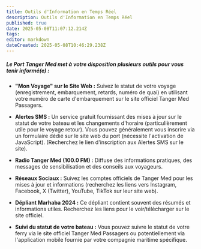 ```yaml
---
title: Outils d'Information en Temps Réel
description: Outils d'Information en Temps Réel
published: true
date: 2025-05-08T11:07:12.214Z
tags: 
editor: markdown
dateCreated: 2025-05-08T10:46:29.238Z
---
```


##### Le Port Tanger Med met à votre disposition plusieurs outils pour vous tenir informé\(e\) :

  *  **"Mon Voyage" sur le Site Web :** Suivez le statut de votre voyage \(enregistrement, embarquement, retards, numéro de quai\) en utilisant votre numéro de carte d'embarquement sur le site officiel Tanger Med Passagers.

  *  **Alertes SMS :** Un service gratuit fournissant des mises à jour sur le statut de votre bateau et les changements d'horaire \(particulièrement utile pour le voyage retour\). Vous pouvez généralement vous inscrire via un formulaire dédié sur le site web du port \(nécessite l'activation de JavaScript\). \(Recherchez le lien d'inscription aux Alertes SMS sur le site\).

  *  **Radio Tanger Med \(100.0 FM\) :** Diffuse des informations pratiques, des messages de sensibilisation et des conseils aux voyageurs.

  *  **Réseaux Sociaux :** Suivez les comptes officiels de Tanger Med pour les mises à jour et informations \(recherchez les liens vers Instagram, Facebook, X \(Twitter\), YouTube, TikTok sur leur site web\).

  *  **Dépliant Marhaba 2024 :** Ce dépliant contient souvent des résumés et informations utiles. Recherchez les liens pour le voir/télécharger sur le site officiel.

  *  **Suivi du statut de votre bateau :** Vous pouvez suivre le statut de votre ferry via le site officiel Tanger Med Passagers ou potentiellement via l'application mobile fournie par votre compagnie maritime spécifique.